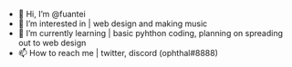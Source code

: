 - 👋 Hi, I’m @fuantei
- 👀 I’m interested in | web design and making music
- 🌱 I’m currently learning | basic pyhthon coding, planning on spreading out to web design 
- 📫 How to reach me | twitter, discord (ophthal#8888)

<!---
fuantei/fuantei is a ✨ special ✨ repository because its `README.md` (this file) appears on your GitHub profile.
You can click the Preview link to take a look at your changes.
--->
